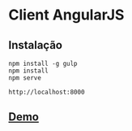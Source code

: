 # Client AngularJS

## Instalação

	npm install -g gulp
	npm install
	npm serve
	
	http://localhost:8000
	
## [Demo](http://jhonmike.github.io/DashboardNg/ng1)

